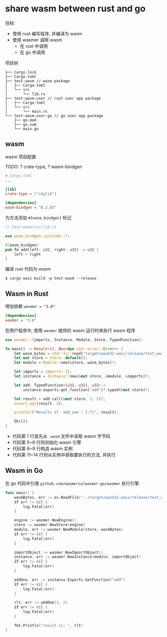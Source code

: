 # share wasm between rust and go

目标:
- 使用 rust 编写程序, 并编译为 wasm
- 使用 wasmer 调用 wasm
  - 在 rust 中调用
  - 在 go 中调用

项目树

```
├── Cargo.lock
├── Cargo.toml
├── test-wasm // wasm package
│   ├── Cargo.toml
│   └── src
│       └── lib.rs
├── test-wasm-user // rust user app package
│   ├── Cargo.toml
│   └── src
│       └── main.rs
└── test-wasm-user-go // go user app package
    ├── go.mod
    ├── go.sum
    └── main.go
```

## wasm

wasm 项目配置

TODO: ? crate-type, ? wasm-bindgen

```ini
# Cargo.toml
...

[lib]
crate-type = ["cdylib"]

[dependencies]
wasm-bindgen = "0.2.83"
```

为方法添加 `#[wasm_bindgen]` 标记

```rust
// test-wasm/src/lib.rs

use wasm_bindgen::prelude::*;

#[wasm_bindgen]
pub fn add(left: u32, right: u32) -> u32 {
    left + right
}
```

编译 rust 代码为 wasm

```shell
$ cargo wasi build -p test-wasm --release 
```

## Wasm in Rust

增加依赖 `wasmer = "3.0"`

```ini
[dependencies]
wasmer = "3.0"
```

在用户程序中, 使用 `wasmer` 提供的 wasm 运行时来执行 wasm 程序

```rust {.line-numbers}
use wasmer::{imports, Instance, Module, Store, TypedFunction};

fn main() -> Result<(), Box<dyn std::error::Error>> {
    let wasm_bytes = std::fs::read("target/wasm32-wasi/release/test_wasm.wasm")?;
    let mut store = Store::default();
    let module = Module::new(&store, wasm_bytes)?;

    let imports = imports! {};
    let instance = Instance::new(&mut store, &module, &imports)?;

    let add: TypedFunction<(u32, u32), u32> =
        instance.exports.get_function("add")?.typed(&mut store)?;

    let result = add.call(&mut store, 1, 2)?;
    assert_eq!(result, 3);

    println!("Results of `add_one`: {:?}", result);

    Ok(())
}
```

- 代码第 1 行首先从 `.wasm` 文件中读取 wasm 字节码
- 代码第 5~6 行则初始化 wasm 引擎
- 代码第 8~9 行构造 wasm 实例
- 代码第 11~14 行则从实例中获取要执行的方法, 并执行


## Wasm in Go

在 go 代码中引用 `github.com/wasmerio/wasmer-go/wasmer` 执行引擎

```go {.line-numbers}
func main() {
	wasmBytes, err := os.ReadFile("../target/wasm32-wasi/release/test_wasm.wasm")
	if err != nil {
		log.Fatal(err)
	}

	engine := wasmer.NewEngine()
	store := wasmer.NewStore(engine)
	module, err := wasmer.NewModule(store, wasmBytes)
	if err != nil {
		log.Fatal(err)
	}

	importObject := wasmer.NewImportObject()
	instance, err := wasmer.NewInstance(module, importObject)
	if err != nil {
		log.Fatal(err)
	}

	addOne, err := instance.Exports.GetFunction("add")
	if err != nil {
		log.Fatal(err)
	}

	rlt, err := addOne(1, 2)
	if err != nil {
		log.Fatal(err)
	}

	fmt.Println("result is: ", rlt)
}
```